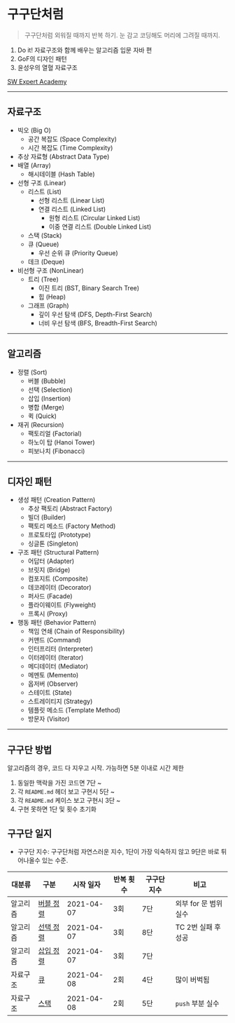 # 구구단처럼

> 구구단처럼 외워질 때까지 반복 하기. 눈 감고 코딩해도 머리에 그려질 때까지.

1. Do it! 자료구조와 함께 배우는 알고리즘 입문 자바 편
2. GoF의 디자인 패턴
3. 윤성우의 열혈 자료구조

[SW Expert Academy](https://swexpertacademy.com/main/main.do)

- - -

## 자료구조

- 빅오 (Big O)
    - 공간 복잡도 (Space Complexity)
    - 시간 복잡도 (Time Complexity)
- 추상 자료형 (Abstract Data Type)
- 배열 (Array)
    - 해시테이블 (Hash Table)
- 선형 구조 (Linear)
    - 리스트 (List)
        - 선형 리스트 (Linear List)
        - 연결 리스트 (Linked List)
            - 원형 리스트 (Circular Linked List)
            - 이중 연결 리스트 (Double Linked List)
    - 스택 (Stack)
    - 큐 (Queue)
        - 우선 순위 큐 (Priority Queue)
    - 데크 (Deque)
- 비선형 구조 (NonLinear)
    - 트리 (Tree)
        - 이진 트리 (BST, Binary Search Tree)
        - 힙 (Heap)
    - 그래프 (Graph)
        - 깊이 우선 탐색 (DFS, Depth-First Search)
        - 너비 우선 탐색 (BFS, Breadth-First Search)

- - -

## 알고리즘

- 정렬 (Sort)
    - 버블 (Bubble)
    - 선택 (Selection)
    - 삽입 (Insertion)
    - 병합 (Merge)
    - 퀵 (Quick)
- 재귀 (Recursion)
    - 팩토리얼 (Factorial)
    - 하노이 탑 (Hanoi Tower)
    - 피보나치 (Fibonacci)

- - -

## 디자인 패턴

- 생성 패턴 (Creation Pattern)
    - 추상 팩토리 (Abstract Factory)
    - 빌더 (Builder)
    - 팩토리 메소드 (Factory Method)
    - 프로토타입 (Prototype)
    - 싱글톤 (Singleton)
- 구조 패턴 (Structural Pattern)
    - 어답터 (Adapter)
    - 브릿지 (Bridge)
    - 컴포지트 (Composite)
    - 데코레이터 (Decorator)
    - 퍼사드 (Facade)
    - 플라이웨이트 (Flyweight)
    - 프록시 (Proxy)
- 행동 패턴 (Behavior Pattern)
    - 책임 연쇄 (Chain of Responsibility)
    - 커맨드 (Command)
    - 인터프리터 (Interpreter)
    - 이터레이터 (Iterator)
    - 메디테이터 (Mediator)
    - 메멘토 (Memento)
    - 옵저버 (Observer)
    - 스테이트 (State)
    - 스트레이티지 (Strategy)
    - 템플릿 메소드 (Template Method)
    - 방문자 (Visitor)

- - -

## 구구단 방법

알고리즘의 경우, 코드 다 지우고 시작. 가능하면 5분 이내로 시간 제한

1. 동일한 맥락을 가진 코드면 7단 ~
2. 각 `README.md` 헤더 보고 구현시 5단 ~
3. 각 `README.md` 케이스 보고 구현시 3단 ~
4. 구현 못하면 1단 및 횟수 초기화

## 구구단 일지

- 구구단 지수: 구구단처럼 자연스러운 지수, 1단이 가장 익숙하지 않고 9단은 바로 튀어나올수 있는 수준.

| 대분류 | 구분 | 시작 일자 | 반복 횟수 | 구구단 지수 | 비고 |
| --- | --- | --- | --- | --- | --- |
| 알고리즘 | [버블 정렬](https://github.com/psbin2017/like-multiplication-table/blob/master/src/main/java/com/multiplication/algorithm/sort/bubble/README.md) | 2021-04-07 | 3회 | 7단 | 외부 for 문 범위 실수 |
| 알고리즘 | [선택 정렬](https://github.com/psbin2017/like-multiplication-table/blob/master/src/main/java/com/multiplication/algorithm/sort/selection/README.md) | 2021-04-07 | 3회 | 8단 | TC 2번 실패 후 성공 |
| 알고리즘 | [삽입 정렬](https://github.com/psbin2017/like-multiplication-table/blob/master/src/main/java/com/multiplication/algorithm/sort/insertion/README.md) | 2021-04-07 | 3회 | 7단 | |
| 자료구조 | [큐](https://github.com/psbin2017/like-multiplication-table/blob/master/src/main/java/com/multiplication/datastructure/linear/queue/README.md) | 2021-04-08 | 2회 | 4단 | 많이 버벅됨 |
| 자료구조 | [스택](https://github.com/psbin2017/like-multiplication-table/blob/master/src/main/java/com/multiplication/datastructure/linear/stack/README.md) | 2021-04-08 | 2회 | 5단 | `push` 부분 실수 |

